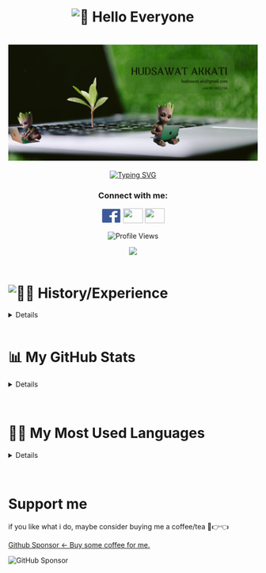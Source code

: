 
<h1 align="center"> <img src="https://fonts.gstatic.com/s/e/notoemoji/latest/1f44b_1f3fb/512.webp" width="28px" alt="👋"> Hello Everyone</h1>

# <img align="center" src=".\img\bossdev_v2.png" alt="BossBoxing">

<div align="center">
<a href="https://git.io/typing-svg">
<img align="center" src="https://readme-typing-svg.demolab.com?font=Roboto+Slab&weight=600&size=24&duration=4000&pause=1000&color=4E99F7&center=true&width=435&lines=Hello+Everyone.;I'm+Hudsawat.;He%2FHim;Computer+Science." alt="Typing SVG" />
</a>
</div>

<h3 align="center">Connect with me:</h3>
<p align="center">
<a href="https://web.facebook.com/BigBossRomantic" target="blank"><img src="https://raw.githubusercontent.com/devicons/devicon/master/icons/facebook/facebook-plain.svg" alt="facebook" height="30" width="40" /></a>
<a href="https://www.linkedin.com/in/hudsawat-akkati/" target="blank"><img src="https://cdn.jsdelivr.net/npm/simple-icons@3.0.1/icons/linkedin.svg" alt="" height="30" width="40" /></a>
<a href="https://www.instagram.com/bossboxing_/" target="blank"><img src="https://cdn.jsdelivr.net/npm/simple-icons@3.0.1/icons/instagram.svg" alt="" height="30" width="40" /></a>
</p>

<div align="center">

![Profile Views](https://komarev.com/ghpvc/?username=BossBoxing&label=Visits)

<img src="https://raw.githubusercontent.com/bornmay/bornmay/Update/svg/Bottom.svg">


</div>

<br>

<h1><img src="https://fonts.gstatic.com/s/e/notoemoji/latest/1f441_fe0f/512.webp" width="28px" alt="👨‍💻"> History/Experience </h1>

<details>

History (Awards,etc.)
- 2016
  - Performance Awards of World Robot Games 2016 "Robo Fire Fighting" And Joined Thailand Robot Team (Thailand representative.)
  @ Bandung, Indonesia
  - 1st Winner Prize for Robot Competition Thailand STEM Festival 2016
  - 1st Winner Prize of The Disaster Robot for Supreme Robotics 2016 @Supreme Complex, Thailand
  - 3rd Winner Prize for The TPA-OBEC Junior Robot Contest Thailand Championship 2016 "Robo Fire Fighting"
  - Has Participated in the 21st Asian Technology Conference in Mathmatics (ATCM 2016) in Pattaya, Thailand, December 14-18,2016
  - Gold Prize of OBEC High-Level Robot Competition (Student Arts And Crafts Competition - National Level) @ Thammasat University Convention Center
  - Has Participated in the Basic Robotics Workshop for FIBO Youth @FIBO KMUTT
- 2017
    - 1st Winner Prize of Lego Robot Contest on Science Day @ Khon kaen University
    - 1st Winner Prize of RESCUE CHALLANGE "ROBO-RESCUE" in Digital Thailand Big bang 2017
    - 2nd Winner Prize of OBEC High-Level Robot Competition (Student Arts And Crafts Competition - National Level) @ Thammasat University Convention Center
    - Has Participated in TPA-OBEC Junior Robot Contest Thailand Championship 2017 "Robo Rescue"
    - Gold Prize of Innovation fair using research process Kanchanapisek Wittayalai School Group
- 2018
    - 2nd Winner Prize of OBEC High-Level Robot Competition (Student Arts And Crafts Competition - National Level) 

Experience
- 05/2022 - 06/2022
  - Web Programmer Trainee @ Khon kaen Softtech co.,ltd.
- 06/2022 - 06/2023
  - Software Programmer @ Friend Robot (Khon Kaen, Thailand)
- 06/2023 - Present
  - Full Stack Developer @ THAI DATA CLOUD

</details>

<br>
<h1>📊 My GitHub Stats </h1>
<details>
<p align="center">
  <a href="https://github.com/BossBoxing">
    <img src="http://github-profile-summary-cards.vercel.app/api/cards/profile-details?username=BossBoxing&theme=transparent" />
  </a>
  <a href="https://github.com/BossBoxing">
    <img src="https://github-readme-streak-stats.herokuapp.com/?user=BossBoxing&hide_border=true&card_width=338&theme=transparent" />
  </a>
  <a href="https://github.com/BossBoxing">
    <img src="http://github-profile-summary-cards.vercel.app/api/cards/stats?username=BossBoxing&theme=transparent" />
  </a>
</p>
</details>

<br>
<br>

<h1>👨‍💻 My Most Used Languages </h1>
<details>

[![Top Langs](https://github-readme-stats.vercel.app/api/top-langs/?username=bossboxing&hide_progress=true)](https://github.com/anuraghazra/github-readme-stats)

</details>

<br>
<br>

<h1>Support me</h1>

if you like what i do, maybe consider buying me a coffee/tea 🥺👉👈

<a href="https://github.com/sponsors/BossBoxing">
Github Sponsor <-  Buy some coffee for me. 
</a>

<br>

![GitHub Sponsor](https://img.shields.io/github/sponsors/BossBoxing?label=Sponsor&logo=GitHub)

